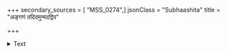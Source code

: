 +++
secondary_sources = [ "MSS_0274",]
jsonClass = "Subhaashita"
title = "अङ्गणं तदिदमुन्मदद्विप"

+++

<details><summary>Text</summary>

अङ्गणं तदिदमुन्मदद्विप- श्रेणिशोणितविहारिणो हरेः।  
उल्लसत्तरुणकेलिपल्लवां सल्लकीं त्यजति किं मतङ्गजः॥
</details>
